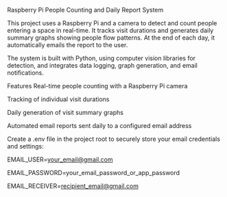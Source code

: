 Raspberry Pi People Counting and Daily Report System

This project uses a Raspberry Pi and a camera to detect and count people entering a space in real-time. It tracks visit durations and generates daily summary graphs showing people flow patterns. At the end of each day, it automatically emails the report to the user.

The system is built with Python, using computer vision libraries for detection, and integrates data logging, graph generation, and email notifications.

Features
Real-time people counting with a Raspberry Pi camera

Tracking of individual visit durations

Daily generation of visit summary graphs

Automated email reports sent daily to a configured email address

Create a .env file in the project root to securely store your email credentials and settings:

EMAIL_USER=your_email@gmail.com

EMAIL_PASSWORD=your_email_password_or_app_password

EMAIL_RECEIVER=recipient_email@gmail.com
